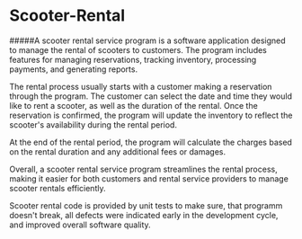 # Scooter-Rental

#####A scooter rental service program is a software application designed to manage the rental of scooters to customers. The program includes features for managing reservations, tracking inventory, processing payments, and generating reports.

The rental process usually starts with a customer making a reservation through the program. The customer can select the date and time they would like to rent a scooter, as well as the duration of the rental. Once the reservation is confirmed, the program will update the inventory to reflect the scooter's availability during the rental period.

At the end of the rental period, the program will calculate the charges based on the rental duration and any additional fees or damages. 

Overall, a scooter rental service program streamlines the rental process, making it easier for both customers and rental service providers to manage scooter rentals efficiently.

Scooter rental code is provided by unit tests to make sure, that programm doesn't break, all defects were indicated early in the development cycle, and improved overall software quality.
